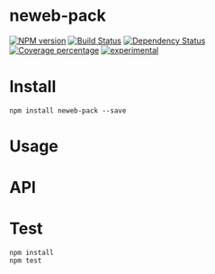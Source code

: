 # neweb-pack



[![NPM version][npm-image]][npm-url] [![Build Status][travis-image]][travis-url] [![Dependency Status][daviddm-image]][daviddm-url] [![Coverage percentage][coveralls-image]][coveralls-url]
[![experimental](http://badges.github.io/stability-badges/dist/experimental.svg)](http://github.com/badges/stability-badges)

# Install

    npm install neweb-pack --save

# Usage



# API



# Test

    npm install
    npm test

[npm-image]: https://badge.fury.io/js/neweb-pack.svg
[npm-url]: https://npmjs.org/package/neweb-pack
[travis-image]: https://travis-ci.org/newebio/neweb-pack.svg?branch=master
[travis-url]: https://travis-ci.org/newebio/neweb-pack
[daviddm-image]: https://david-dm.org/newebio/neweb-pack.svg?theme=shields.io
[daviddm-url]: https://david-dm.org/newebio/neweb-pack
[coveralls-image]: https://coveralls.io/repos/newebio/neweb-pack/badge.svg
[coveralls-url]: https://coveralls.io/r/newebio/neweb-pack